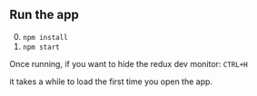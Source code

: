 ## Run the app

0. ```npm install```
0. ```npm start```

Once running, if you want to hide the redux dev monitor: ```CTRL+H```

it takes a while to load the first time you open the app.